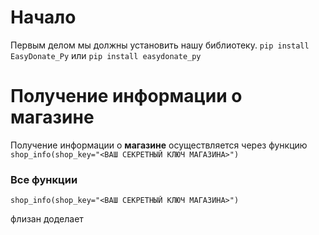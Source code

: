 # Начало

Первым делом мы должны установить нашу библиотеку.
```pip install EasyDonate_Py``` или ```pip install easydonate_py```


# Получение информации о магазине

Получение информации о **магазине** осуществляется через функцию ```shop_info(shop_key="<ВАШ СЕКРЕТНЫЙ КЛЮЧ МАГАЗИНА>")```

### Все функции
```
shop_info(shop_key="<ВАШ СЕКРЕТНЫЙ КЛЮЧ МАГАЗИНА>")
```
флизан доделает
